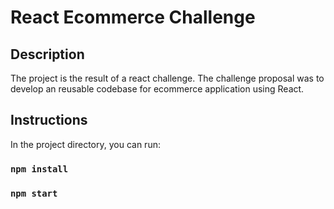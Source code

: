 # React Ecommerce Challenge

## Description

The project is the result of a react challenge. The challenge proposal was to develop an reusable codebase for ecommerce application using React.

## Instructions

In the project directory, you can run:

### `npm install`

### `npm start`
